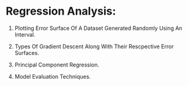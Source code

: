 # Regression Analysis:

1. Plotting Error Surface Of A Dataset Generated Randomly Using An Interval.

2. Types Of Gradient Descent Along With Their Rescpective Error Surfaces.

3. Principal Component Regression.

4. Model Evaluation Techniques.
